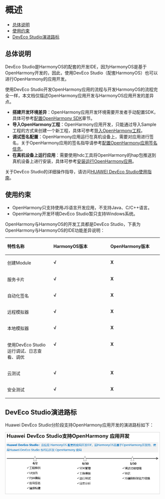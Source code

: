# 概述<a name="ZH-CN_TOPIC_0000001116414108"></a>

-   [总体说明](#section189422248491)
-   [使用约束](#section65191625782)
-   [DevEco Studio演进路标](#section187875207166)

## 总体说明<a name="section189422248491"></a>

DevEco Studio是HarmonyOS的配套的开发IDE，因为HarmonyOS是基于OpenHarmony开发的，因此，使用DevEco Studio（配套HarmonyOS）也可以进行OpenHarmony的应用开发。

使用DevEco Studio开发OpenHarmony应用的流程与开发HarmonyOS的流程完全一样，本文档仅描述OpenHarmony应用开发与HarmonyOS应用开发的差异点。

-   **搭建开发环境差异**：OpenHarmony应用开发环境需要开发者手动配置SDK，具体可参考[配置OpenHarmony SDK](配置OpenHarmony-SDK.md)章节。
-   **导入OpenHarmony工程**：OpenHarmony应用开发，只能通过导入Sample工程的方式来创建一个新工程，具体可参考[导入OpenHarmony工程](导入OpenHarmony工程.md)。
-   **调试签名配置**：OpenHarmony应用运行在真机设备上，需要对应用进行签名，关于OpenHarmony应用的签名指导请参考[配置OpenHarmony应用签名信息](配置OpenHarmony应用签名信息.md)。
-   **在真机设备上运行应用**：需要使用hdc工具将OpenHarmony的hap包推送到真机设备上进行安装，具体可参考[安装运行OpenHarmony应用](安装运行OpenHarmony应用.md)。

关于DevEco Studio的详细操作指导，请访问[HUAWEI DevEco Studio使用指南](https://developer.harmonyos.com/cn/docs/documentation/doc-guides/tools_overview-0000001053582387)。

## 使用约束<a name="section65191625782"></a>

-   OpenHarmony只支持使用JS语言开发应用，不支持Java、C/C++语言。
-   OpenHarmony开发环境DevEco Studio暂只支持Windows系统。

OpenHarmony与HarmonyOS的开发工具都是DevEco Studio，下表为OpenHarmony与HarmonyOS的IDE功能差异说明：

<a name="table852516933419"></a>
<table><thead align="left"><tr id="row1952618913415"><th class="cellrowborder" valign="top" width="29.882988298829883%" id="mcps1.1.4.1.1"><p id="p165268963418"><a name="p165268963418"></a><a name="p165268963418"></a>特性名称</p>
</th>
<th class="cellrowborder" valign="top" width="36.783678367836785%" id="mcps1.1.4.1.2"><p id="p25262914349"><a name="p25262914349"></a><a name="p25262914349"></a>HarmonyOS版本</p>
</th>
<th class="cellrowborder" valign="top" width="33.33333333333333%" id="mcps1.1.4.1.3"><p id="p125265912343"><a name="p125265912343"></a><a name="p125265912343"></a>OpenHarmony版本</p>
</th>
</tr>
</thead>
<tbody><tr id="row3627192183319"><td class="cellrowborder" valign="top" width="29.882988298829883%" headers="mcps1.1.4.1.1 "><p id="p1362817213320"><a name="p1362817213320"></a><a name="p1362817213320"></a>创建Module</p>
</td>
<td class="cellrowborder" valign="top" width="36.783678367836785%" headers="mcps1.1.4.1.2 "><p id="p8226191353"><a name="p8226191353"></a><a name="p8226191353"></a><strong id="b17226139143511"><a name="b17226139143511"></a><a name="b17226139143511"></a>√</strong></p>
</td>
<td class="cellrowborder" valign="top" width="33.33333333333333%" headers="mcps1.1.4.1.3 "><p id="p14226894353"><a name="p14226894353"></a><a name="p14226894353"></a><strong id="b122614963510"><a name="b122614963510"></a><a name="b122614963510"></a>X</strong></p>
</td>
</tr>
<tr id="row955132319355"><td class="cellrowborder" valign="top" width="29.882988298829883%" headers="mcps1.1.4.1.1 "><p id="p1655172423517"><a name="p1655172423517"></a><a name="p1655172423517"></a>服务卡片</p>
</td>
<td class="cellrowborder" valign="top" width="36.783678367836785%" headers="mcps1.1.4.1.2 "><p id="p1555192493516"><a name="p1555192493516"></a><a name="p1555192493516"></a><strong id="b11551102403511"><a name="b11551102403511"></a><a name="b11551102403511"></a>√</strong></p>
</td>
<td class="cellrowborder" valign="top" width="33.33333333333333%" headers="mcps1.1.4.1.3 "><p id="p85511324183514"><a name="p85511324183514"></a><a name="p85511324183514"></a><strong id="b255116244356"><a name="b255116244356"></a><a name="b255116244356"></a>X</strong></p>
</td>
</tr>
<tr id="row1552619933411"><td class="cellrowborder" valign="top" width="29.882988298829883%" headers="mcps1.1.4.1.1 "><p id="p11430122863614"><a name="p11430122863614"></a><a name="p11430122863614"></a>自动化签名</p>
</td>
<td class="cellrowborder" valign="top" width="36.783678367836785%" headers="mcps1.1.4.1.2 "><p id="p243122863614"><a name="p243122863614"></a><a name="p243122863614"></a><strong id="b14431122873617"><a name="b14431122873617"></a><a name="b14431122873617"></a>√</strong></p>
</td>
<td class="cellrowborder" valign="top" width="33.33333333333333%" headers="mcps1.1.4.1.3 "><p id="p4431162819362"><a name="p4431162819362"></a><a name="p4431162819362"></a><strong id="b4431328163619"><a name="b4431328163619"></a><a name="b4431328163619"></a>X</strong></p>
</td>
</tr>
<tr id="row115263913344"><td class="cellrowborder" valign="top" width="29.882988298829883%" headers="mcps1.1.4.1.1 "><p id="p1323118352362"><a name="p1323118352362"></a><a name="p1323118352362"></a>远程模拟器</p>
</td>
<td class="cellrowborder" valign="top" width="36.783678367836785%" headers="mcps1.1.4.1.2 "><p id="p723143573614"><a name="p723143573614"></a><a name="p723143573614"></a><strong id="b8231173533613"><a name="b8231173533613"></a><a name="b8231173533613"></a>√</strong></p>
</td>
<td class="cellrowborder" valign="top" width="33.33333333333333%" headers="mcps1.1.4.1.3 "><p id="p7231435143619"><a name="p7231435143619"></a><a name="p7231435143619"></a><strong id="b1523111352363"><a name="b1523111352363"></a><a name="b1523111352363"></a>X</strong></p>
</td>
</tr>
<tr id="row183441037105115"><td class="cellrowborder" valign="top" width="29.882988298829883%" headers="mcps1.1.4.1.1 "><p id="p5345237155119"><a name="p5345237155119"></a><a name="p5345237155119"></a>本地模拟器</p>
</td>
<td class="cellrowborder" valign="top" width="36.783678367836785%" headers="mcps1.1.4.1.2 "><p id="p393214320517"><a name="p393214320517"></a><a name="p393214320517"></a><strong id="b1693264315118"><a name="b1693264315118"></a><a name="b1693264315118"></a>√</strong></p>
</td>
<td class="cellrowborder" valign="top" width="33.33333333333333%" headers="mcps1.1.4.1.3 "><p id="p139324438515"><a name="p139324438515"></a><a name="p139324438515"></a><strong id="b169321543175116"><a name="b169321543175116"></a><a name="b169321543175116"></a>X</strong></p>
</td>
</tr>
<tr id="row15269933419"><td class="cellrowborder" valign="top" width="29.882988298829883%" headers="mcps1.1.4.1.1 "><p id="p152318351369"><a name="p152318351369"></a><a name="p152318351369"></a>使用DevEco Studio运行调试、日志查看、调优</p>
</td>
<td class="cellrowborder" valign="top" width="36.783678367836785%" headers="mcps1.1.4.1.2 "><p id="p623118353360"><a name="p623118353360"></a><a name="p623118353360"></a><strong id="b10231535143615"><a name="b10231535143615"></a><a name="b10231535143615"></a>√</strong></p>
</td>
<td class="cellrowborder" valign="top" width="33.33333333333333%" headers="mcps1.1.4.1.3 "><p id="p192313353367"><a name="p192313353367"></a><a name="p192313353367"></a><strong id="b1423123514368"><a name="b1423123514368"></a><a name="b1423123514368"></a>X</strong></p>
</td>
</tr>
<tr id="row7357734143617"><td class="cellrowborder" valign="top" width="29.882988298829883%" headers="mcps1.1.4.1.1 "><p id="p76694468363"><a name="p76694468363"></a><a name="p76694468363"></a>云测试</p>
</td>
<td class="cellrowborder" valign="top" width="36.783678367836785%" headers="mcps1.1.4.1.2 "><p id="p2066918465369"><a name="p2066918465369"></a><a name="p2066918465369"></a><strong id="b3669546133610"><a name="b3669546133610"></a><a name="b3669546133610"></a>√</strong></p>
</td>
<td class="cellrowborder" valign="top" width="33.33333333333333%" headers="mcps1.1.4.1.3 "><p id="p1266910467363"><a name="p1266910467363"></a><a name="p1266910467363"></a><strong id="b11669144693616"><a name="b11669144693616"></a><a name="b11669144693616"></a>X</strong></p>
</td>
</tr>
<tr id="row124331939191517"><td class="cellrowborder" valign="top" width="29.882988298829883%" headers="mcps1.1.4.1.1 "><p id="p146691546143619"><a name="p146691546143619"></a><a name="p146691546143619"></a>安全测试</p>
</td>
<td class="cellrowborder" valign="top" width="36.783678367836785%" headers="mcps1.1.4.1.2 "><p id="p614815145371"><a name="p614815145371"></a><a name="p614815145371"></a><strong id="b101485149375"><a name="b101485149375"></a><a name="b101485149375"></a>√</strong></p>
</td>
<td class="cellrowborder" valign="top" width="33.33333333333333%" headers="mcps1.1.4.1.3 "><p id="p1514811149374"><a name="p1514811149374"></a><a name="p1514811149374"></a><strong id="b01481614133717"><a name="b01481614133717"></a><a name="b01481614133717"></a>X</strong></p>
</td>
</tr>
</tbody>
</table>

## DevEco Studio演进路标<a name="section187875207166"></a>

Huawei DevEco Studio分阶段支持OpenHarmony应用开发的演进路标如下：

![](figures/zh-cn_image_0000001163571565.png)

